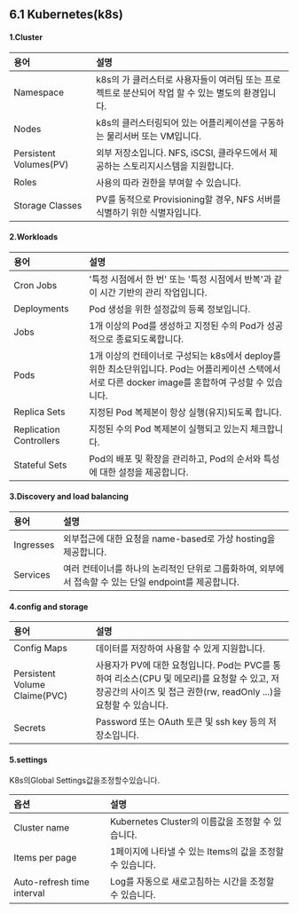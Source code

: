 ## 6.1 Kubernetes\(k8s\)

#### 1.Cluster

| 용어 | 설명 |
| :--- | :--- |
| Namespace | k8s의 가 클러스터로 사용자들이 여러팀 또는 프로젝트로 분산되어 작업 할 수 있는 별도의 환경입니다. |
| Nodes | k8s의 클러스터링되어 있는 어플리케이션을 구동하는 물리서버 또는 VM입니다. |
| Persistent Volumes\(PV\) | 외부 저장소입니다. NFS, iSCSI, 클라우드에서 제공하는 스토리지시스템을 지원합니다. |
| Roles | 사용의 따라 권한을 부여할 수 있습니다. |
| Storage Classes | PV를 동적으로 Provisioning할 경우, NFS 서버를 식별하기 위한 식별자입니다. |

#### 2.Workloads

| 용어 | 설명 |
| :--- | :--- |
| Cron Jobs | '특정 시점에서 한 번' 또는 '특정 시점에서 반복'과 같이 시간 기반의 관리 작업입니다. |
| Deployments | Pod 생성을 위한 설정값의 등록 정보입니다. |
| Jobs | 1개 이상의 Pod를 생성하고 지정된 수의 Pod가 성공적으로 종료되도록합니다. |
| Pods | 1개 이상의 컨테이너로 구성되는 k8s에서 deploy를 위한 최소단위입니다. Pod는 어플리케이션 스택에서 서로 다른 docker image를 혼합하여 구성할 수 있습니다. |
| Replica Sets | 지정된 Pod 복제본이 항상 실행\(유지\)되도록 합니다. |
| Replication Controllers | 지정된 수의 Pod 복제본이 실행되고 있는지 체크합니다. |
| Stateful Sets | Pod의 배포 및 확장을 관리하고, Pod의 순서와 특성에 대한 설정을 제공합니다. |

#### 3.Discovery and load balancing

| 용어 | 설명 |
| :--- | :--- |
| Ingresses | 외부접근에 대한 요청을 name-based로 가상 hosting을 제공합니다. |
| Services | 여러 컨테이너를 하나의 논리적인 단위로 그룹화하여, 외부에서 접속할 수 있는 단일 endpoint를 제공합니다. |

#### 4.config and storage

| 용어 | 설명 |
| :--- | :--- |
| Config Maps | 데이터를 저장하여 사용할 수 있게 지원합니다. |
| Persistent Volume Claime\(PVC\) | 사용자가 PV에 대한 요청입니다. Pod는 PVC를 통하여 리소스\(CPU 및 메모리\)를 요청할 수 있고, 저장공간의 사이즈 및 접근 권한\(rw, readOnly ...\)을 요청할 수 있습니다. |
| Secrets | Password 또는 OAuth 토큰 및 ssh key 등의 저장소입니다. |

#### 5.settings

K8s의Global Settings값을조정할수있습니다.

| 옵션 | 설명 |
| :--- | :--- |
| Cluster name | Kubernetes Cluster의 이름값을 조정할 수 있습니다. |
| Items per page | 1페이지에 나타낼 수 있는 Items의 값을 조정할 수 있습니다. |
| Auto-refresh time interval | Log를 자동으로 새로고침하는 시간을 조정할 수 있습니다. |



